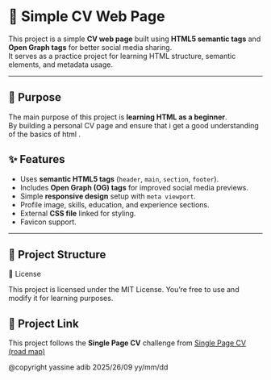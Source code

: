 # 📄 Simple CV Web Page

This project is a simple **CV web page** built using **HTML5 semantic tags** and **Open Graph tags** for better social media sharing.  
It serves as a practice project for learning HTML structure, semantic elements, and metadata usage.

---

## 🎯 Purpose

The main purpose of this project is **learning HTML as a beginner**.  
By building a personal CV page and ensure that i get a good understanding of the basics of html .

## ✨ Features

- Uses **semantic HTML5 tags** (`header`, `main`, `section`, `footer`).
- Includes **Open Graph (OG) tags** for improved social media previews.
- Simple **responsive design** setup with `meta viewport`.
- Profile image, skills, education, and experience sections.
- External **CSS file** linked for styling.
- Favicon support.

---

## 📂 Project Structure

📄 License

This project is licensed under the MIT License.
You’re free to use and modify it for learning purposes.

## 📝 Project Link

This project follows the **Single Page CV** challenge from <a href="https://roadmap.sh/projects/single-page-cv" target="_blank"> Single Page CV (road map) </a>

@copyright yassine adib 2025/26/09 yy/mm/dd
